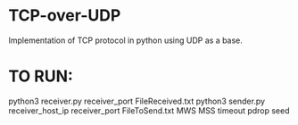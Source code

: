 # TCP-over-UDP
Implementation of TCP protocol in python using UDP as a base.

# TO RUN:
python3 receiver.py receiver_port FileReceived.txt
python3 sender.py receiver_host_ip receiver_port FileToSend.txt MWS MSS timeout pdrop seed
